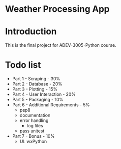 # Weather Processing App

# Introduction
This is the final project for ADEV-3005-Python course.

# Todo list
* Part 1 - Scraping - 30%
* Part 2 - Database - 20%
* Part 3 - Plotting - 15%
* Part 4 - User Interaction - 20%
* Part 5 - Packaging - 10%
* Part 6 - Additional Requirements - 5%
    - pep8
    - documentation
    - error handling
        - log files
    - pass unitest
* Part 7 - Bonus - 10%
    - UI: wxPython

